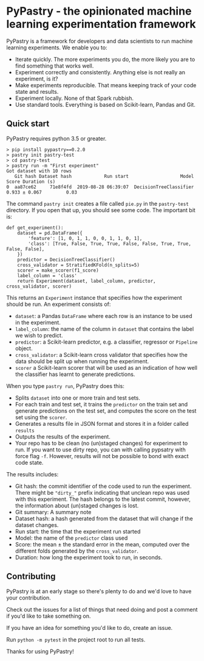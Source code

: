 PyPastry - the opinionated machine learning experimentation framework
=====================================================================

PyPastry is a framework for developers and data scientists to run
machine learning experiments. We enable you to:

 - Iterate quickly. The more experiments you do, the more likely you
   are to find something that works well.
 - Experiment correctly and consistently. Anything else is not really
   an experiment, is it?
 - Make experiments reproducible. That means keeping track of your
   code state and results.
 - Experiment locally. None of that Spark rubbish.
 - Use standard tools. Everything is based on Scikit-learn, Pandas and Git.

Quick start
-----------

PyPastry requires python 3.5 or greater.

    > pip install pypastry==0.2.0
	> pastry init pastry-test
    > cd pastry-test
    > pastry run -m "First experiment"
    Got dataset with 10 rows
       Git hash Dataset hash            Run start                   Model          Score Duration (s)
    0  aa87ce62     71e8f4fd  2019-08-28 06:39:07  DecisionTreeClassifier  0.933 ± 0.067         0.03

The command `pastry init` creates a file called `pie.py` in the `pastry-test` directory. If you open
that up, you should see some code. The important bit is:

    def get_experiment():
        dataset = pd.DataFrame({
            'feature': [1, 0, 1, 1, 0, 0, 1, 1, 0, 1],
            'class': [True, False, True, True, False, False, True, True, False, False],
        })
        predictor = DecisionTreeClassifier()
        cross_validator = StratifiedKFold(n_splits=5)
        scorer = make_scorer(f1_score)
        label_column = 'class'
        return Experiment(dataset, label_column, predictor, cross_validator, scorer)

This returns an `Experiment` instance that specifies how the experiment should be run. An experiment
consists of:
 - `dataset`: a Pandas `DataFrame` where each row is an instance to be used in the experiment.
 - `label_column`: the name of the column in `dataset` that contains the label we wish to predict.
 - `predictor`: a Scikit-learn predictor, e.g. a classifier, regressor or `Pipeline` object.
 - `cross_validator`: a Scikit-learn cross validator that specifies how the data should be split
   up when running the experiment.
 - `scorer` a Scikit-learn scorer that will be used as an indication of how well the classifier has
   learnt to generate predictions.

When you type `pastry run`, PyPastry does this:
 - Splits `dataset` into one or more train and test sets.
 - For each train and test set, it trains the `predictor` on the train set and generate predictions
   on the test set, and computes the score on the test set using the `scorer`.
 - Generates a results file in JSON format and stores it in a folder called `results`
 - Outputs the results of the experiment.
 - Your repo has to be clean (no (un)staged changes) for experiment to run. If you want to use dirty repo, you can with calling pypsatry with force flag `-f`. However, results will not be possible to bond with exact code state.

The results includes:
 - Git hash: the commit identifier of the code used to run the experiment. There might be `"dirty_"` prefix indicating that unclean repo was used with this experiment. The hash belongs to the latest commit, however, the information about (un)staged changes is lost.
 - Git summary: A summary note
 - Dataset hash: a hash generated from the dataset that will change if the dataset changes.
 - Run start: the time that the experiment run started
 - Model: the name of the `predictor` class used
 - Score: the mean ± the standard error in the mean, computed over the different folds generated
   by the `cross_validator`.
 - Duration: how long the experiment took to run, in seconds.

Contributing
------------

PyPastry is at an early stage so there's plenty to do and we'd love to have your contribution.

Check out the issues for a list of things that need doing and post a comment if you'd like to take
something on.

If you have an idea for something you'd like to do, create an issue.

Run `python -m pytest` in the project root to run all tests.

Thanks for using PyPastry!
